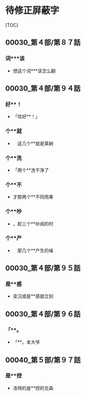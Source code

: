 # 待修正屏蔽字

[TOC]

## 00030_第４部/第８７話

### 词***该

- 想这个词***该怎么翻


## 00030_第４部/第９４話

### 好**！

- 「哇好**！」

### 个**就

- 　这几个**就是莱納

### 个**洗

- 「两个**洗干净了

### 个**不

- 才那两个**不同雨果

### 个**吵

- ，趁三个**吵闹的时

### 个**产

- 　那几个**产生的噪


## 00030_第４部/第９５話

### 是**感

- 变沉或是**感就立刻


## 00030_第４部/第９６話

### 「**。

- 「**。本大爷


## 00040_第５部/第９７話

### 是**控

- 洛特的是**控的文森
